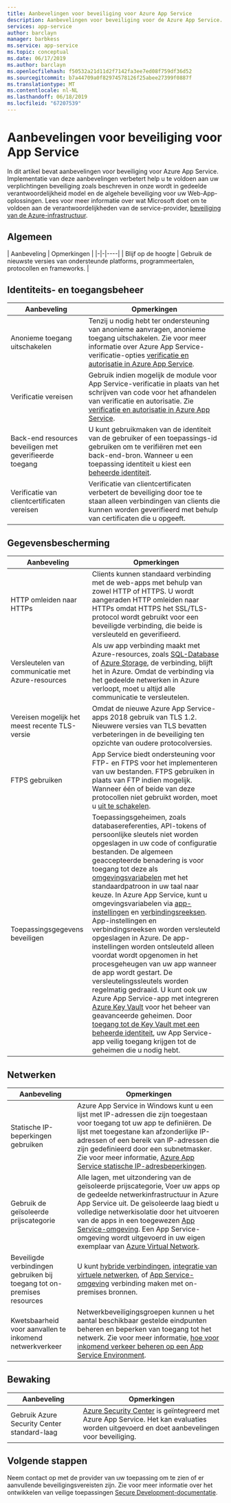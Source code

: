 ```yaml
---
title: Aanbevelingen voor beveiliging voor Azure App Service
description: Aanbevelingen voor beveiliging voor de Azure App Service. Implementatie van deze aanbevelingen verbetert help u te voldoen aan uw verplichtingen beveiliging zoals beschreven in onze wordt in gedeelde verantwoordelijkheid model en de algehele beveiliging voor uw web-app-oplossingen.
services: app-service
author: barclayn
manager: barbkess
ms.service: app-service
ms.topic: conceptual
ms.date: 06/17/2019
ms.author: barclayn
ms.openlocfilehash: f50532a21d11d2f7142fa3ee7ed08f759df36d52
ms.sourcegitcommit: b7a44709a0f82974578126f25abee27399f0887f
ms.translationtype: MT
ms.contentlocale: nl-NL
ms.lasthandoff: 06/18/2019
ms.locfileid: "67207539"
---
```

# <a name="security-recommendations-for-app-service"></a>Aanbevelingen voor beveiliging voor App Service

In dit artikel bevat aanbevelingen voor beveiliging voor Azure App Service. Implementatie van deze aanbevelingen verbetert help u te voldoen aan uw verplichtingen beveiliging zoals beschreven in onze wordt in gedeelde verantwoordelijkheid model en de algehele beveiliging voor uw Web-App-oplossingen. Lees voor meer informatie over wat Microsoft doet om te voldoen aan de verantwoordelijkheden van de service-provider, [beveiliging van de Azure-infrastructuur](../security/azure-security-infrastructure.md).

## <a name="general"></a>Algemeen

| Aanbeveling | Opmerkingen |
|-|-|----|
| Blijf op de hoogte | Gebruik de nieuwste versies van ondersteunde platforms, programmeertalen, protocollen en frameworks. |

## <a name="identity-and-access-management"></a>Identiteits- en toegangsbeheer

| Aanbeveling | Opmerkingen |
|-|----|
| Anonieme toegang uitschakelen | Tenzij u nodig hebt ter ondersteuning van anonieme aanvragen, anonieme toegang uitschakelen. Zie voor meer informatie over Azure App Service-verificatie-opties [verificatie en autorisatie in Azure App Service](overview-authentication-authorization.md).|
| Verificatie vereisen | Gebruik indien mogelijk de module voor App Service-verificatie in plaats van het schrijven van code voor het afhandelen van verificatie en autorisatie. Zie [verificatie en autorisatie in Azure App Service](overview-authentication-authorization.md). |
| Back-end resources beveiligen met geverifieerde toegang | U kunt gebruikmaken van de identiteit van de gebruiker of een toepassings-id gebruiken om te verifiëren met een back-end-bron. Wanneer u een toepassing identiteit u kiest een [beheerde identiteit](overview-managed-identity.md).
| Verificatie van clientcertificaten vereisen | Verificatie van clientcertificaten verbetert de beveiliging door toe te staan alleen verbindingen van clients die kunnen worden geverifieerd met behulp van certificaten die u opgeeft. |

## <a name="data-protection"></a>Gegevensbescherming

| Aanbeveling | Opmerkingen |
|-|-|
| HTTP omleiden naar HTTPs | Clients kunnen standaard verbinding met de web-apps met behulp van zowel HTTP of HTTPS. U wordt aangeraden HTTP omleiden naar HTTPs omdat HTTPS het SSL/TLS-protocol wordt gebruikt voor een beveiligde verbinding, die beide is versleuteld en geverifieerd. |
| Versleutelen van communicatie met Azure-resources | Als uw app verbinding maakt met Azure-resources, zoals [SQL-Database](https://azure.microsoft.com/services/sql-database/) of [Azure Storage](/azure/storage/), de verbinding, blijft het in Azure. Omdat de verbinding via het gedeelde netwerken in Azure verloopt, moet u altijd alle communicatie te versleutelen. |
| Vereisen mogelijk het meest recente TLS-versie | Omdat de nieuwe Azure App Service-apps 2018 gebruik van TLS 1.2. Nieuwere versies van TLS bevatten verbeteringen in de beveiliging ten opzichte van oudere protocolversies. |
| FTPS gebruiken | App Service biedt ondersteuning voor FTP- en FTPS voor het implementeren van uw bestanden. FTPS gebruiken in plaats van FTP indien mogelijk. Wanneer één of beide van deze protocollen niet gebruikt worden, moet u [uit te schakelen](deploy-ftp.md#enforce-ftps). |
| Toepassingsgegevens beveiligen | Toepassingsgeheimen, zoals databasereferenties, API-tokens of persoonlijke sleutels niet worden opgeslagen in uw code of configuratie bestanden. De algemeen geaccepteerde benadering is voor toegang tot deze als [omgevingsvariabelen](https://wikipedia.org/wiki/Environment_variable) met het standaardpatroon in uw taal naar keuze. In Azure App Service, kunt u omgevingsvariabelen via [app-instellingen](web-sites-configure.md) en [verbindingsreeksen](web-sites-configure.md). App-instellingen en verbindingsreeksen worden versleuteld opgeslagen in Azure. De app-instellingen worden ontsleuteld alleen voordat wordt opgenomen in het procesgeheugen van uw app wanneer de app wordt gestart. De versleutelingssleutels worden regelmatig gedraaid. U kunt ook uw Azure App Service-app met integreren [Azure Key Vault](/azure/key-vault/) voor het beheer van geavanceerde geheimen. Door [toegang tot de Key Vault met een beheerde identiteit](../key-vault/tutorial-web-application-keyvault.md), uw App Service-app veilig toegang krijgen tot de geheimen die u nodig hebt. |

## <a name="networking"></a>Netwerken

| Aanbeveling | Opmerkingen |
|-|-|
| Statische IP-beperkingen gebruiken | Azure App Service in Windows kunt u een lijst met IP-adressen die zijn toegestaan voor toegang tot uw app te definiëren. De lijst met toegestane kan afzonderlijke IP-adressen of een bereik van IP-adressen die zijn gedefinieerd door een subnetmasker. Zie voor meer informatie, [Azure App Service statische IP-adresbeperkingen](app-service-ip-restrictions.md).  |
| Gebruik de geïsoleerde prijscategorie | Alle lagen, met uitzondering van de geïsoleerde prijscategorie, Voer uw apps op de gedeelde netwerkinfrastructuur in Azure App Service uit. De geïsoleerde laag biedt u volledige netwerkisolatie door het uitvoeren van de apps in een toegewezen [App Service-omgeving](environment/intro.md). Een App Service-omgeving wordt uitgevoerd in uw eigen exemplaar van [Azure Virtual Network](/azure/virtual-network/).|
| Beveiligde verbindingen gebruiken bij toegang tot on-premises resources | U kunt [hybride verbindingen](app-service-hybrid-connections.md), [integratie van virtuele netwerken](web-sites-integrate-with-vnet.md), of [App Service-omgeving](environment/intro.md) verbinding maken met on-premises bronnen. |
| Kwetsbaarheid voor aanvallen te inkomend netwerkverkeer | Netwerkbeveiligingsgroepen kunnen u het aantal beschikbaar gestelde eindpunten beheren en beperken van toegang tot het netwerk. Zie voor meer informatie, [hoe voor inkomend verkeer beheren op een App Service Environment](environment/app-service-app-service-environment-control-inbound-traffic.md). |

## <a name="monitoring"></a>Bewaking

| Aanbeveling | Opmerkingen |
|-|-|
|Gebruik Azure Security Center standard-laag | [Azure Security Center](../security-center/security-center-app-services.md) is geïntegreerd met Azure App Service. Het kan evaluaties worden uitgevoerd en doet aanbevelingen voor beveiliging. |

## <a name="next-steps"></a>Volgende stappen

Neem contact op met de provider van uw toepassing om te zien of er aanvullende beveiligingsvereisten zijn. Zie voor meer informatie over het ontwikkelen van veilige toepassingen [Secure Development-documentatie](../security/abstract-develop-secure-apps.md).

